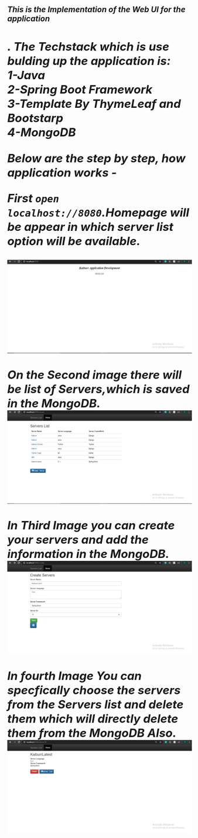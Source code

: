 <i><h2>This is the Implementation of the Web UI for the application<h2>.<b> The Techstack which is use bulding up the application is:<br>
 1-Java<br>
 2-Spring Boot Framework<br>
 3-Template By ThymeLeaf and Bootstarp<br>
 4-MongoDB<br>
 </b>


Below are the step by step, how application works -

First <code>open localhost://8080</code>.Homepage will be appear in which server list option will be available.

![index](https://github.com/tyagi-tushar07/KaiburrTask4/blob/master/Task4/index.jpg)

On the Second image there will be list of Servers,which is saved in the MongoDB.
![image2](https://github.com/tyagi-tushar07/KaiburrTask4/blob/master/Task4/Servers%20List.jpg)

In Third Image you can create your servers and add the information in the MongoDB.
![image3](https://github.com/tyagi-tushar07/KaiburrTask4/blob/master/Task4/UI-Create.jpg)

In fourth Image You can specfically choose the servers from the Servers list and delete them which will directly delete them from the MongoDB Also.
![image4](https://github.com/tyagi-tushar07/KaiburrTask4/blob/master/Task4/Delete%20Server%20%26%20List.jpg)
 
</i>
